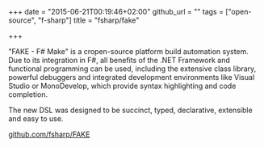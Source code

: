 +++
date = "2015-06-21T00:19:46+02:00"
github_url = ""
tags = ["open-source", "f-sharp"]
title = "fsharp/fake"

+++

"FAKE - F# Make" is a cropen-source platform build automation system. Due to its integration in F#, all benefits of the .NET Framework and functional programming can be used, including the extensive class library, powerful debuggers and integrated development environments like Visual Studio or MonoDevelop, which provide syntax highlighting and code completion.

The new DSL was designed to be succinct, typed, declarative, extensible and easy to use.

[github.com/fsharp/FAKE](https://github.com/fsharp/FAKE)
